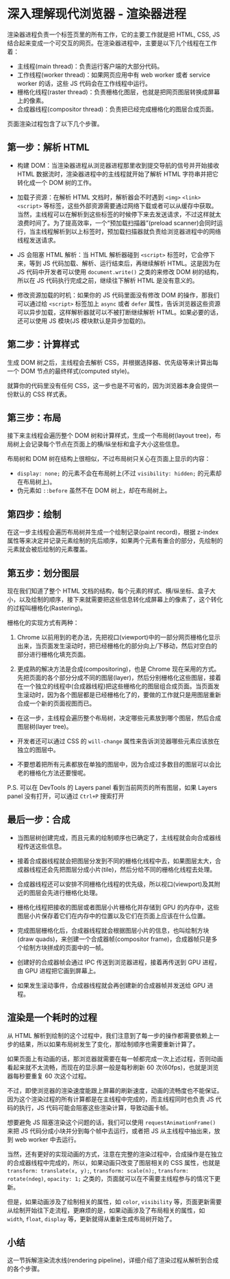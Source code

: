 # 深入理解现代浏览器 - 渲染器进程

渲染器进程负责一个标签页里的所有工作，它的主要工作就是把 HTML, CSS, JS 结合起来变成一个可交互的网页。在渲染器进程中，主要是以下几个线程在工作着：

- 主线程(main thread)：负责运行客户端的大部分代码。
- 工作线程(worker thread)：如果网页应用中有 web worker 或者 service worker 的话，这些 JS 代码会在工作线程中运行。
- 栅格化线程(raster thread)：负责栅格化图层，也就是把网页图层转换成屏幕上的像素。
- 合成器线程(compositor thread)：负责把已经完成栅格化的图层合成页面。

页面渲染过程包含了以下几个步骤。

## 第一步：解析 HTML

- 构建 DOM：当渲染器进程从浏览器进程那里收到提交导航的信号并开始接收 HTML 数据流时，渲染器进程中的主线程就开始了解析 HTML 字符串并把它转化成一个 DOM 树的工作。

- 加载子资源：在解析 HTML 文档时，解析器会不时遇到 `<img>` `<link>` `<script>` 等标签，这些外部资源需要通过网络下载或者可以从缓存中获取。当然，主线程可以在解析到这些标签的时候停下来去发送请求，不过这样就太浪费时间了。为了提高效率，一个“预加载扫描器”(preload scanner)会同时运行，当主线程解析到以上标签时，预加载扫描器就负责给浏览器进程中的网络线程发送请求。

- JS 会阻塞 HTML 解析：当 HTML 解析器碰到 `<script>` 标签时，它会停下来，等到 JS 代码加载、解析、运行结束后，再继续解析 HTML。这是因为在 JS 代码中开发者可以使用 `document.write()` 之类的来修改 DOM 树的结构，所以在 JS 代码执行完成之前，继续往下解析 HTML 是没有意义的。

- 修改资源加载的时机：如果你的 JS 代码里面没有修改 DOM 的操作，那我们可以通过给 `<script>` 标签加上 `async` 或者 `defer` 属性，告诉浏览器这些资源可以异步加载，这样解析器就可以不被打断继续解析 HTML。如果必要的话，还可以使用 JS 模块(JS 模块默认是异步加载的)。

## 第二步：计算样式

生成 DOM 树之后，主线程会去解析 CSS，并根据选择器、优先级等来计算出每一个 DOM 节点的最终样式(computed style)。

就算你的代码里没有任何 CSS，这一步也是不可省的，因为浏览器本身会提供一份默认的 CSS 样式表。

## 第三步：布局

接下来主线程会遍历整个 DOM 树和计算样式，生成一个布局树(layout tree)，布局树上会记录每个节点在页面上的横/纵坐标和盒子大小这些信息。

布局树和 DOM 树在结构上很相似，不过布局树只关心在页面上显示的内容：

- `display: none;` 的元素不会在布局树上(不过 `visibility: hidden;` 的元素却在布局树上)。
- 伪元素如 `::before` 虽然不在 DOM 树上，却在布局树上。

## 第四步：绘制

在这一步主线程会遍历布局树并生成一个绘制记录(paint record)，根据 z-index 属性等来决定并记录元素绘制的先后顺序，如果两个元素有重合的部分，先绘制的元素就会被后绘制的元素覆盖。

## 第五步：划分图层

现在我们知道了整个 HTML 文档的结构，每个元素的样式、横/纵坐标、盒子大小，以及绘制的顺序，接下来就需要把这些信息转化成屏幕上的像素了，这个转化的过程叫栅格化(Rastering)。

栅格化的实现方式有两种：

1. Chrome 以前用到的老办法，先把视口(viewport)中的一部分网页栅格化显示出来，当页面发生滚动时，把已经栅格化的部分向上/下移动，然后对空白的部分进行栅格化填充页面。

2. 更成熟的解决方法是合成(compositoring)，也是 Chrome 现在采用的方式。先把页面的各个部分分成不同的图层(layer)，然后分别栅格化这些图层，接着在一个独立的线程中(合成器线程)把这些栅格化的图层组合成页面。当页面发生滚动时，因为各个图层都是已经栅格化了的，要做的工作就只是用图层重新合成一个新的页面视图而已。

- 在这一步，主线程会遍历整个布局树，决定哪些元素放到哪个图层，然后合成图层树(layer tree)。

- 开发者还可以通过 CSS 的 `will-change` 属性来告诉浏览器哪些元素应该放在独立的图层中。

- 不要想着把所有元素都放在单独的图层中，因为合成过多数目的图层可以会比老的栅格化方法还要慢呢。

P.S. 可以在 DevTools 的 Layers panel 看到当前网页的所有图层，如果 Layers panel 没有打开，可以通过 `Ctrl+P` 搜索打开

## 最后一步：合成

- 当图层树创建完成，而且元素的绘制顺序也已确定了，主线程就会向合成器线程传送这些信息。

- 接着合成器线程就会把图层分发到不同的栅格化线程中去，如果图层太大，合成器线程还会先把图层分成小片(tile)，然后分给不同的栅格化线程去处理。

- 合成器线程还可以安排不同栅格化线程的优先级，所以视口(viewport)及其附近的图层会先进行栅格化处理。

- 栅格化线程把接收的图层或者图层小片栅格化并存储到 GPU 的内存中，这些图层小片保存着它们在内存中的位置以及它们在页面上应该在什么位置。

- 完成图层栅格化后，合成器线程就会根据图层小片的信息，也叫绘制方块(draw quads)，来创建一个合成器帧(compositor frame)，合成器帧只是多个绘制方块拼成的页面中的一帧。

- 创建好的合成器帧会通过 IPC 传送到浏览器进程，接着再传送到 GPU 进程，由 GPU 进程把它画到屏幕上。

- 如果发生滚动事件，合成器线程就会再创建新的合成器帧并发送给 GPU 进程。

## 渲染是一个耗时的过程

从 HTML 解析到绘制的这个过程中，我们注意到了每一步的操作都需要依赖上一步的结果，所以如果布局树发生了变化，那绘制顺序也需要重新计算了。

如果页面上有动画的话，那浏览器就需要在每一帧都完成一次上述过程，否则动画看起来就不太流畅，而现在的显示屏一般是每秒刷新 60 次(60fps)，也就是浏览器每秒要重复 60 次这个过程。

不过，即使浏览器的渲染速度能跟上屏幕的刷新速度，动画的流畅度也不能保证。因为这个渲染过程的所有计算都是在主线程中完成的，而主线程同时也负责 JS 代码的执行，JS 代码可能会阻塞这些渲染计算，导致动画卡帧。

想要避免 JS 阻塞渲染这个问题的话，我们可以使用 `requestAnimationFrame()` 来把 JS 代码分成小块并分到每个帧中去运行，或者把 JS 从主线程中抽出来，放到 web worker 中去运行。

当然，还有更好的实现动画的方式，注意在完整的渲染过程中，合成操作是在独立的合成器线程中完成的，所以，如果动画只改变了图层相关的 CSS 属性，也就是 `transform: translate(x, y);`, `transform: scale(n);`, `transform: rotate(ndeg)`, `opacity: 1;` 之类的，页面就可以在不需要主线程参与的情况下更新。

但是，如果动画涉及了绘制相关的属性，如 `color`, `visibility` 等，页面更新需要从绘制开始往下走流程，更麻烦的是，如果动画涉及了布局相关的属性，如 `width`, `float`, `display` 等，更新就得从重新生成布局树开始了。

## 小结

这一节拆解渲染流水线(rendering pipeline)，详细介绍了渲染过程从解析到合成的各个步骤。
